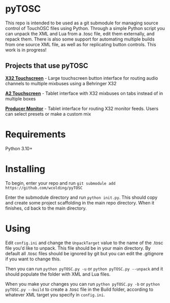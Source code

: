 # pyTOSC
This repo is intended to be used as a git submodule for managing source control of TouchOSC files using Python. Through a simple Python script you can unpack the XML and Lua from a .tosc file, edit them externally, and repack them. There is also some support for automating multiple builds from one source XML file, as well as for replicating button controls. This work is in progress!

## Projects that use pyTOSC
**[X32 Touchscreen](https://github.com/wcolding/X32-Touchscreen)** - Large touchscreen button interface for routing audio channels to multiple mixbuses using a Behringer X32

**[A2 Touchscreen](https://github.com/wcolding/A2-Touchscreen)** - Tablet interface with X32 mixbuses on tabs instead of in multiple boxes

**[Producer Monitor](https://github.com/wcolding/Producer-Monitor)** - Tablet interface for routing X32 monitor feeds. Users can select presets or make a custom mix

# Requirements
Python 3.10+

# Installing
To begin, enter your repo and run `git submodule add https://github.com/wcolding/pyTOSC`

Enter the submodule directory and run `python init.py`. This should copy and create some project scaffolding in the main repo directory. When it finishes, cd back to the main directory.

# Using
Edit `config.ini` and change the `UnpackTarget` value to the name of the .tosc file you'd like to unpack. This file should be in your main directory. By default all .tosc files should be ignored by git but you can edit the .gitignore if you want to change this.

Then you can run `python pyTOSC.py -u` or `python pyTOSC.py --unpack` and it should populate the folder with XML and Lua files.

When you make your changes you can run `python pyTOSC.py -b` or `python pyTOSC.py --build` to create a .tosc file in the Build folder, according to whatever XML target you specify in `config.ini`.
